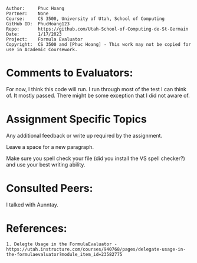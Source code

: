 ```
Author:     Phuc Hoang
Partner:    None
Course:     CS 3500, University of Utah, School of Computing
GitHub ID:  PhucHoang123
Repo:       https://github.com/Utah-School-of-Computing-de-St-Germain 
Date:       1/17/2023
Project:    Formula Evaluator
Copyright:  CS 3500 and [Phuc Hoang] - This work may not be copied for use in Academic Coursework.
```

# Comments to Evaluators:
For now, I think this code will run. I run through most of the test I can think of. It mostly passed.
There might be some exception that I did not aware of.
# Assignment Specific Topics
Any additional feedback or write up required by the assignment.

Leave a space for a new paragraph.

Make sure you spell check your file (did you install the VS spell checker?) and use your best writing ability.

# Consulted Peers:

I talked with Aunntay. 

# References:

    1. Delegte Usage in the FormulaEvaluator - https://utah.instructure.com/courses/940768/pages/delegate-usage-in-the-formulaevaluator?module_item_id=23582775